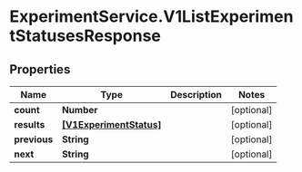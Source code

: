 # ExperimentService.V1ListExperimentStatusesResponse

## Properties
Name | Type | Description | Notes
------------ | ------------- | ------------- | -------------
**count** | **Number** |  | [optional] 
**results** | [**[V1ExperimentStatus]**](V1ExperimentStatus.md) |  | [optional] 
**previous** | **String** |  | [optional] 
**next** | **String** |  | [optional] 


